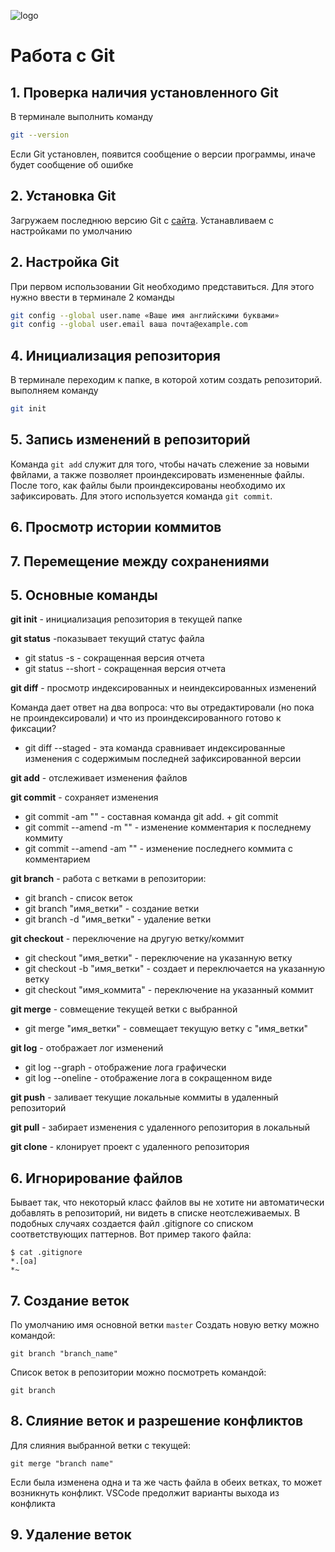 ![logo](git_logo.jpeg)
# Работа с Git
## 1. Проверка наличия установленного Git
В терминале выполнить команду
```Bash
git --version
```
 Если Git установлен, появится сообщение о версии программы, иначе будет сообщение об ошибке

## 2. Установка Git
Загружаем последнюю версию Git с [сайта](https://git-scm.com/downloads).
Устанавливаем с настройками по умолчанию

## 2. Настройка Git
При первом использовании Git необходимо представиться. Для этого нужно ввести в терминале 2 команды
```Bash
git config --global user.name «Ваше имя английскими буквами»
git config --global user.email ваша почта@example.com
```

## 4. Инициализация репозитория
В терминале переходим к папке, в которой хотим создать репозиторий. выполняем команду
```Bash
git init
```
## 5. Запись изменений в репозиторий
Команда `git add` служит для того, чтобы начать слежение за новыми фвйлами, а также позволяет проиндексировать измененные файлы.
После того, как файлы были проиндексированы необходимо их зафиксировать. Для этого используется команда `git commit`.
## 6. Просмотр истории коммитов
## 7. Перемещение между сохранениями
## 5. Основные команды
**git init** - инициализация репозитория в текущей папке

**git status** -показывает текущий статус файла
* git status -s - сокращенная версия отчета
* git status --short - сокращенная версия отчета

**git diff** - просмотр индексированных и неиндексированных изменений

Команда дает ответ на два вопроса: что вы отредактировали (но пока не проиндексировали) и что из проиндексированного готово к фиксации? 

* git diff --staged - эта команда сравнивает индексированные
изменения с содержимым последней зафиксированной версии

**git add** - отслеживает изменения файлов

**git commit** - сохраняет изменения
* git commit -am "" - составная команда git add. + git commit
* git commit --amend -m "" - изменение комментария к последнему коммиту
* git commit --amend -am "" - изменение последнего коммита с комментарием

**git branch** - работа с ветками в репозитории:
* git branch - список веток
* git branch "имя_ветки" - создание ветки
* git branch -d "имя_ветки" - удаление ветки

**git checkout** - переключение на другую ветку/коммит
* git checkout "имя_ветки" - переключение на указанную ветку
* git checkout -b "имя_ветки" - создает и переключается на указанную ветку
* git checkout "имя_коммита" - переключение на указанный коммит

**git merge** - совмещение текущей ветки с выбранной
* git merge "имя_ветки" - совмещает текущую ветку с "имя_ветки"

**git log** - отображает лог изменений
* git log --graph - отображение лога графически
* git log --oneline - отображение лога в сокращенном виде

**git push** - заливает текущие локальные коммиты в удаленный репозиторий

**git pull** - забирает изменения с удаленного репозитория в локальный

**git clone** - клонирует проект с удаленного репозитория

## 6. Игнорирование файлов
Бывает так, что некоторый класс файлов вы не хотите ни автоматически добавлять в репозиторий, ни видеть в списке неотслеживаемых. В подобных случаях
создается файл .gitignore со списком соответствующих паттернов. Вот пример
такого файла:
```
$ cat .gitignore
*.[oa]
*~
```
## 7. Создание веток
По умолчанию имя основной ветки `master`
Создать новую ветку можно командой:
```
git branch "branch_name"
```
Список веток в репозитории можно посмотреть командой:
```
git branch
```
## 8. Слияние веток и разрешение конфликтов
Для слияния выбранной ветки с текущей:
```
git merge "branch name"
```
Если была изменена одна и та же часть файла в обеих ветках, то может возникнуть конфликт. VSCode предолжит варианты выхода из конфликта

## 9. Удаление веток